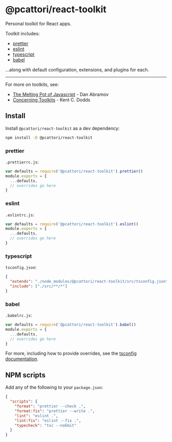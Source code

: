# @pcattori/react-toolkit

Personal toolkit for React apps.

Toolkit includes:

- [prettier](https://prettier.io/)
- [eslint](https://eslint.org/)
- [typescript](https://www.typescriptlang.org/)
- [babel](https://babeljs.io/)

...along with default configuration, extensions, and plugins for each.

---

For more on toolkits, see:

- [The Melting Pot of Javascript](https://youtu.be/G39lKaONAlA) - Dan Abramov
- [Concerning Toolkits](https://kentcdodds.com/blog/concerning-toolkits) - Kent C. Dodds

## Install

Install `@pcattori/react-toolkit` as a dev dependency:

```sh
npm install -D @pcattori/react-toolkit
```

### prettier

`.prettierrc.js`:

```js
var defaults = require('@pcattori/react-toolkit').prettier()
module.exports = {
  ...defaults,
  // overrides go here
}
```

### eslint

`.eslintrc.js`:

```js
var defaults = require('@pcattori/react-toolkit').eslint()
module.exports = {
  ...defaults,
  // overrides go here
}
```

### typescript

`tsconfig.json`:

```json
{
  "extends": "./node_modules/@pcattori/react-toolkit/src/tsconfig.json",
  "include": ["./src/**/*"]
}
```

### babel

`.babelrc.js`:

```js
var defaults = require('@pcattori/react-toolkit').babel()
module.exports = {
  ...defaults,
  // overrides go here
}
```

For more, including how to provide overrides, see the [tsconfig documentation](https://www.typescriptlang.org/tsconfig#extends).

## NPM scripts

Add any of the following to your `package.json`:

```json
{
  "scripts": {
    "format": "prettier --check .",
    "format:fix": "prettier --write .",
    "lint": "eslint .",
    "lint:fix": "eslint --fix .",
    "typecheck": "tsc --noEmit"
  }
}
```
